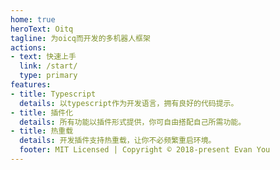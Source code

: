 ```yaml
---
home: true
heroText: Oitq
tagline: 为oicq而开发的多机器人框架
actions:
- text: 快速上手
  link: /start/
  type: primary
features:
- title: Typescript
  details: 以typescript作为开发语言，拥有良好的代码提示。
- title: 插件化
  details: 所有功能以插件形式提供，你可自由搭配自己所需功能。
- title: 热重载
  details: 开发插件支持热重载，让你不必频繁重启环境。
  footer: MIT Licensed | Copyright © 2018-present Evan You
---
```

